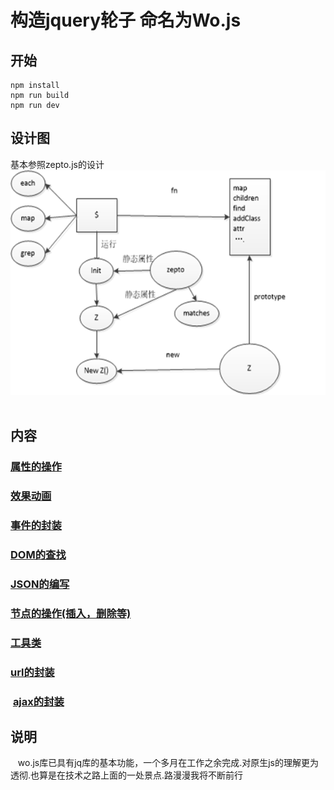 # 构造jquery轮子 命名为Wo.js
## 开始
    npm install     
    npm run build   
    npm run dev

## 设计图
基本参照zepto.js的设计
![设计图](https://github.com/Amandesu/Wo.js/blob/master/design.png)   
    
## 内容
###  [属性的操作](https://github.com/Amandesu/Wo.js/blob/master/src/attribute.js)
###  [效果动画](https://github.com/Amandesu/Wo.js/blob/master/src/effect.js)
###  [事件的封装](https://github.com/Amandesu/Wo.js/blob/master/src/event.js)
###  [DOM的查找](https://github.com/Amandesu/Wo.js/blob/master/src/find.js)
###  [JSON的编写](https://github.com/Amandesu/Wo.js/blob/master/src/json.js)
###  [节点的操作(插入，删除等)](https://github.com/Amandesu/Wo.js/blob/master/src/operate.js)
###  [工具类](https://github.com/Amandesu/Wo.js/blob/master/src/tool.js)
###  [url的封装](https://github.com/Amandesu/Wo.js/blob/master/src/url.js)
###  [ajax的封装](https://github.com/Amandesu/Wo.js/blob/master/src/ajax.js)
## 说明
    wo.js库已具有jq库的基本功能，一个多月在工作之余完成.对原生js的理解更为透彻.也算是在技术之路上面的一处景点.路漫漫我将不断前行

